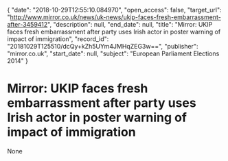 {
  "date": "2018-10-29T12:55:10.084970", 
  "open_access": false, 
  "target_url": "http://www.mirror.co.uk/news/uk-news/ukip-faces-fresh-embarrassment-after-3459412", 
  "description": null, 
  "end_date": null, 
  "title": "Mirror: UKIP faces fresh embarrassment after party uses Irish actor in poster warning of impact of immigration", 
  "record_id": "20181029T125510/dcQy+kZh5UYm4JMHqZEG3w==", 
  "publisher": "mirror.co.uk", 
  "start_date": null, 
  "subject": "European Parliament Elections 2014"
}

# Mirror: UKIP faces fresh embarrassment after party uses Irish actor in poster warning of impact of immigration

None